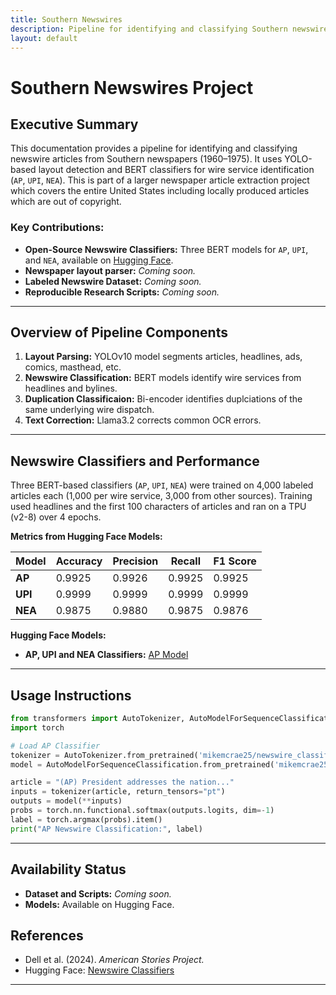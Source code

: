 ```yaml
---
title: Southern Newswires
description: Pipeline for identifying and classifying Southern newswire articles.
layout: default
---
```


# Southern Newswires Project

## Executive Summary
This documentation provides a pipeline for identifying and classifying newswire articles from Southern newspapers (1960–1975). It uses YOLO-based layout detection and BERT classifiers for wire service identification (`AP`, `UPI`, `NEA`). This is part of a larger newspaper article extraction project which covers the entire United States including locally produced articles which are out of copyright. 

### Key Contributions:
- **Open-Source Newswire Classifiers:** Three BERT models for `AP`, `UPI`, and `NEA`, available on [Hugging Face](https://huggingface.co/mikemcrae25/newswire_classifiers).
- **Newspaper layout parser:** *Coming soon.*
- **Labeled Newswire Dataset:** *Coming soon.*
- **Reproducible Research Scripts:** *Coming soon.*

---

## Overview of Pipeline Components
1. **Layout Parsing:** YOLOv10 model segments articles, headlines, ads, comics, masthead, etc.
2. **Newswire Classification:** BERT models identify wire services from headlines and bylines.
3. **Duplication Classificaion:** Bi-encoder identifies duplciations of the same underlying wire dispatch. 
4. **Text Correction:** Llama3.2 corrects common OCR errors.

---

## Newswire Classifiers and Performance
Three BERT-based classifiers (`AP`, `UPI`, `NEA`) were trained on 4,000 labeled articles each (1,000 per wire service, 3,000 from other sources). Training used headlines and the first 100 characters of articles and ran on a TPU (v2-8) over 4 epochs.

**Metrics from Hugging Face Models:**

<table>
  <thead>
    <tr>
      <th>Model</th>
      <th>Accuracy</th>
      <th>Precision</th>
      <th>Recall</th>
      <th>F1 Score</th>
    </tr>
  </thead>
  <tbody>
    <tr>
      <td><strong>AP</strong></td>
      <td>0.9925</td>
      <td>0.9926</td>
      <td>0.9925</td>
      <td>0.9925</td>
    </tr>
    <tr>
      <td><strong>UPI</strong></td>
      <td>0.9999</td>
      <td>0.9999</td>
      <td>0.9999</td>
      <td>0.9999</td>
    </tr>
    <tr>
      <td><strong>NEA</strong></td>
      <td>0.9875</td>
      <td>0.9880</td>
      <td>0.9875</td>
      <td>0.9876</td>
    </tr>
  </tbody>
</table>


**Hugging Face Models:**
- **AP, UPI and NEA Classifiers:** [AP Model](https://huggingface.co/mikemcrae25/newswire_classifiers)
---

## Usage Instructions
```python
from transformers import AutoTokenizer, AutoModelForSequenceClassification
import torch

# Load AP Classifier
tokenizer = AutoTokenizer.from_pretrained('mikemcrae25/newswire_classifiers/ap')
model = AutoModelForSequenceClassification.from_pretrained('mikemcrae25/newswire_classifiers/ap')

article = "(AP) President addresses the nation..."
inputs = tokenizer(article, return_tensors="pt")
outputs = model(**inputs)
probs = torch.nn.functional.softmax(outputs.logits, dim=-1)
label = torch.argmax(probs).item()
print("AP Newswire Classification:", label)
```

---

## Availability Status
- **Dataset and Scripts:** *Coming soon.*
- **Models:** Available on Hugging Face.

## References
- Dell et al. (2024). *American Stories Project.*
- Hugging Face: [Newswire Classifiers](https://huggingface.co/mikemcrae25/newswire_classifiers)

---


